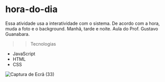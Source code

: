 # hora-do-dia

Essa atividade usa a interatividade com o sistema. De acordo com a hora, muda a foto e o background.
Manhã, tarde e noite. Aula do Prof. Gustavo Guanabara.

>>Tecnologias
- JavaScript
- HTML
- CSS

![Captura de Ecrã (33)](https://user-images.githubusercontent.com/110698111/207441123-171718e6-b857-46e5-82c9-ffc07f08d464.png)




